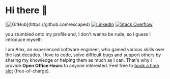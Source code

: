 # Hi there 👋

[![GitHub](https://img.shields.io/badge/-@escaped-181717?style=flat-square&logo=GitHub&logoColor=white")](https://github.com/escaped)
[![LinkedIn](https://img.shields.io/badge/-LinkedIn-0077B5?style=flat-square&logo=Linkedin&logoColor=white)](www.linkedin.com/in/alexander-frenzel)
[![Stack Overflow](https://img.shields.io/badge/-Stack%20Overflow-FE7A16?style=flat-square&logo=Stack-Overflow&logoColor=white)](https://stackoverflow.com/users/7774036/escaped)

you stumbled onto my profile and, I don't wanna be rude, so I guess I introduce myself:

I am Alex, an experienced software engineer, who gained various skills over the last decades.
I love to code, solve difficult bugs and support others by sharing my knowledge or helping them as much as I can.
That's why I provide **Open Office Hours** to anyone interested.
Feel free to [book a time slot](https://go.oncehub.com/escaped) (free-of-charge).
